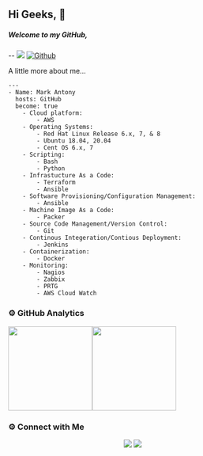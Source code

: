 ## Hi Geeks, 👋

##### Welcome to my GitHub,
--
![](https://visitor-badge.laobi.icu/badge?page_id=MarkAntonyGit) [![Github](https://img.shields.io/github/followers/vyshnavlal?label=Follow&style=social)](https://github.com/MarkAntonyGit)

A little more about me...

```
---
- Name: Mark Antony
  hosts: GitHub
  become: true
    - Cloud platform:
        - AWS
    - Operating Systems:
        - Red Hat Linux Release 6.x, 7, & 8
        - Ubuntu 18.04, 20.04
        - Cent OS 6.x, 7    
    - Scripting:
        - Bash
        - Python    
    - Infrastucture As a Code:
        - Terraform
        - Ansible
    - Software Provisioning/Configuration Management:
        - Ansible
    - Machine Image As a Code: 
        - Packer
    - Source Code Management/Version Control:
        - Git
    - Continous Integeration/Contious Deployment:
        - Jenkins
    - Containerization:
        - Docker
    - Monitoring:
        - Nagios
        - Zabbix
        - PRTG
        - AWS Cloud Watch
```     

### ⚙️ GitHub Analytics

<img height="170px" src="https://github-readme-stats.vercel.app/api?username=MarkAntonyGit&include_all_commits=true&count_private=true&show_icons=true&theme=chartreuse-dark&card" /><img height="170px" src="https://github-readme-stats.vercel.app/api/top-langs/?username=MarkantonyGit&include_all_commits=true&count_private=true&show_icons=true&theme=chartreuse-dark&layout=compact" />

### ⚙️ Connect with Me

<p align="center">
<a href="mailto:markantony.alenchery@gmail.com"><img src="https://img.shields.io/badge/-markantony.alenchery@gmail.com-D14836?style=flat&logo=Gmail&logoColor=white"/></a>
<a href="https://www.linkedin.com/in/Profile-MarkAntony"><img src="https://img.shields.io/badge/-Linkedin-blue"/></a>

